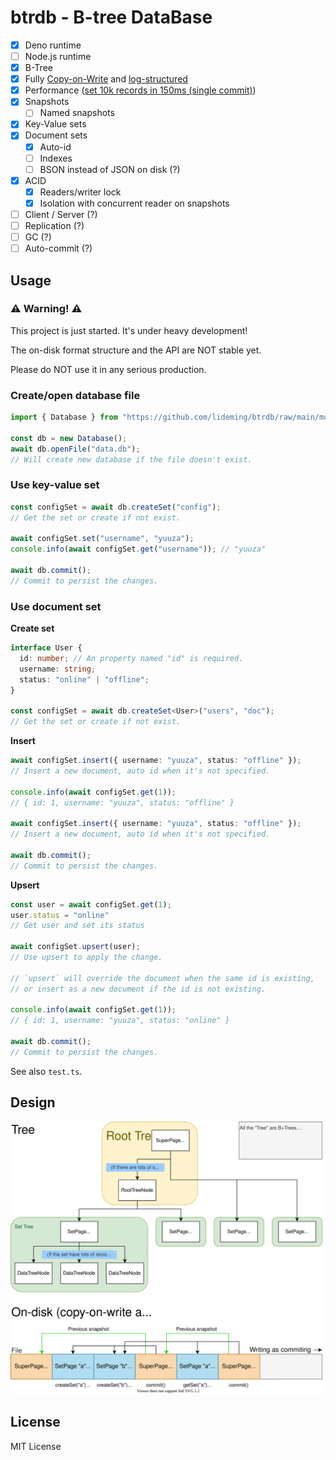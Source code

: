 # btrdb - B-tree DataBase

- [x] Deno runtime
- [ ] Node.js runtime
- [x] B-Tree
- [x] Fully [Copy-on-Write](https://en.wikipedia.org/wiki/Copy-on-write) and
  [log-structured](https://en.wikipedia.org/wiki/Log-structured_file_system)
- [x] Performance ([set 10k records in 150ms (single commit)](https://github.com/lideming/btrdb/runs/2995614665#step:4:261))
- [x] Snapshots
  - [ ] Named snapshots
- [x] Key-Value sets
- [x] Document sets
  - [x] Auto-id
  - [ ] Indexes
  - [ ] BSON instead of JSON on disk (?)
- [x] ACID
  - [x] Readers/writer lock
  - [x] Isolation with concurrent reader on snapshots
- [ ] Client / Server (?)
- [ ] Replication (?)
- [ ] GC (?)
- [ ] Auto-commit (?)

## Usage

### ⚠️ Warning! ⚠️

This project is just started. It's under heavy development!

The on-disk format structure and the API are NOT stable yet.

Please do NOT use it in any serious production.

### Create/open database file

```ts
import { Database } from "https://github.com/lideming/btrdb/raw/main/mod.ts";

const db = new Database();
await db.openFile("data.db");
// Will create new database if the file doesn't exist.
```

### Use key-value set

```ts
const configSet = await db.createSet("config");
// Get the set or create if not exist.

await configSet.set("username", "yuuza");
console.info(await configSet.get("username")); // "yuuza"

await db.commit();
// Commit to persist the changes.
```

### Use document set

**Create set**

```ts
interface User {
  id: number; // An property named "id" is required.
  username: string;
  status: "online" | "offline";
}

const configSet = await db.createSet<User>("users", "doc");
// Get the set or create if not exist.
```

**Insert**

```ts
await configSet.insert({ username: "yuuza", status: "offline" });
// Insert a new document, auto id when it's not specified.

console.info(await configSet.get(1));
// { id: 1, username: "yuuza", status: "offline" }

await configSet.insert({ username: "yuuza", status: "offline" });
// Insert a new document, auto id when it's not specified.

await db.commit();
// Commit to persist the changes.
```

**Upsert**

```ts
const user = await configSet.get(1);
user.status = "online"
// Get user and set its status

await configSet.upsert(user);
// Use upsert to apply the change.

// `upsert` will override the document when the same id is existing,
// or insert as a new document if the id is not existing.

console.info(await configSet.get(1));
// { id: 1, username: "yuuza", status: "online" }

await db.commit();
// Commit to persist the changes.
```


See also `test.ts`.

## Design

![design.svg](./docs/design.svg)

## License

MIT License
